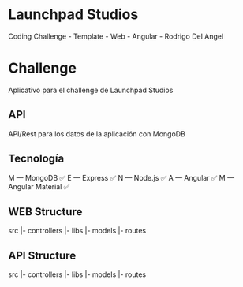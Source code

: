 # Launchpad Studios 
Coding Challenge - Template - Web - Angular - Rodrigo Del Angel

# Challenge
Aplicativo para el challenge de Launchpad Studios

## API
API/Rest para los datos de la aplicación con MongoDB

## Tecnología
M — MongoDB ✅
E — Express ✅
N — Node.js ✅
A — Angular ✅
M — Angular Material ✅

## WEB Structure
src
|- controllers
|- libs
|- models
|- routes

## API Structure
src
|- controllers
|- libs
|- models
|- routes


